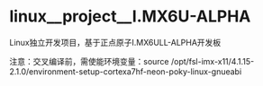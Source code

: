 # linux__project__I.MX6U-ALPHA
Linux独立开发项目，基于正点原子I.MX6ULL-ALPHA开发板

注意：交叉编译前，需使能环境变量：source /opt/fsl-imx-x11/4.1.15-2.1.0/environment-setup-cortexa7hf-neon-poky-linux-gnueabi
